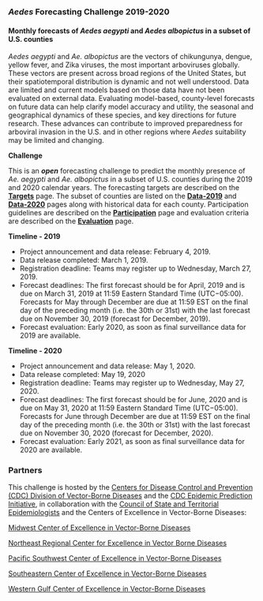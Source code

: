 ### *Aedes* Forecasting Challenge 2019-2020

#### Monthly forecasts of *Aedes aegypti* and *Aedes albopictus* in a subset of U.S. counties
 
*Aedes aegypti* and *Ae. albopictus* are the vectors of chikungunya, dengue, yellow fever, and Zika viruses, the most important arboviruses globally. These vectors are present across broad regions of the United States, but their spatiotemporal distribution is dynamic and not well understood. Data are limited and current models based on those data have not been evaluated on external data. Evaluating model-based, county-level forecasts on future data can help clarify model accuracy and utility, the seasonal and geographical dynamics of these species, and key directions for future research. These advances can contribute to improved preparedness for arboviral invasion in the U.S. and in other regions where *Aedes* suitability may be limited and changing.

**Challenge**

This is an _**open**_ forecasting challenge to predict the monthly presence of *Ae. aegypti* and *Ae. albopictus* in a subset of U.S. counties during the 2019 and 2020 calendar years. The forecasting targets are described on the [**Targets**]() page. The subset of counties are listed on the [**Data-2019**]() and [**Data-2020**]() pages along with historical data for each county. Participation guidelines are described on the [**Participation**]() page and evaluation criteria are described on the [**Evaluation**]() page.

**Timeline - 2019**
* Project announcement and data release: February 4, 2019.
* Data release completed: March 1, 2019. 
* Registration deadline: Teams may register up to Wednesday, March 27, 2019.
* Forecast deadlines: The first forecast should be for April, 2019 and is due on March 31, 2019 at 11:59 Eastern Standard Time (UTC−05:00). Forecasts for May through December are due at 11:59 EST on the final day of the preceding month (i.e. the 30th or 31st) with the last forecast due on November 30, 2019 (forecast for December, 2019).
* Forecast evaluation: Early 2020, as soon as final surveillance data for 2019 are available.

**Timeline - 2020**
* Project announcement and data release: May 1, 2020.
* Data release completed: May 19, 2020 
* Registration deadline: Teams may register up to Wednesday, May 27, 2020.
* Forecast deadlines: The first forecast should be for June, 2020 and is due on May 31, 2020 at 11:59 Eastern Standard Time (UTC−05:00). Forecasts for June through December are due at 11:59 EST on the final day of the preceding month (i.e. the 30th or 31st) with the last forecast due on November 30, 2020 (forecast for December, 2020).
* Forecast evaluation: Early 2021, as soon as final surveillance data for 2020 are available.

### Partners

This challenge is hosted by the [Centers for Disease Control and Prevention (CDC) Division of Vector-Borne Diseases](https://www.cdc.gov/ncezid/dvbd/index.html) and the [CDC Epidemic Prediction Initiative](https://predict.cdc.gov), in collaboration with the [Council of State and Territorial Epidemiologists](https://www.cste.org/) and the Centers of Excellence in Vector-Borne Diseases:

[Midwest Center of Excellence in Vector-Borne Diseases](http://mcevbd.wisc.edu)

[Northeast Regional Center for Excellence in Vector Borne Diseases](http://neregionalvectorcenter.com)

[Pacific Southwest Center of Excellence in Vector-Borne Diseases](https://pacvec.us)

[Southeastern Center of Excellence in Vector-Borne Diseases](http://cdcsercoevbd-flgateway.org)

[Western Gulf Center of Excellence in Vector-Borne Diseases](https://www.utmb.edu/wgcvbd)